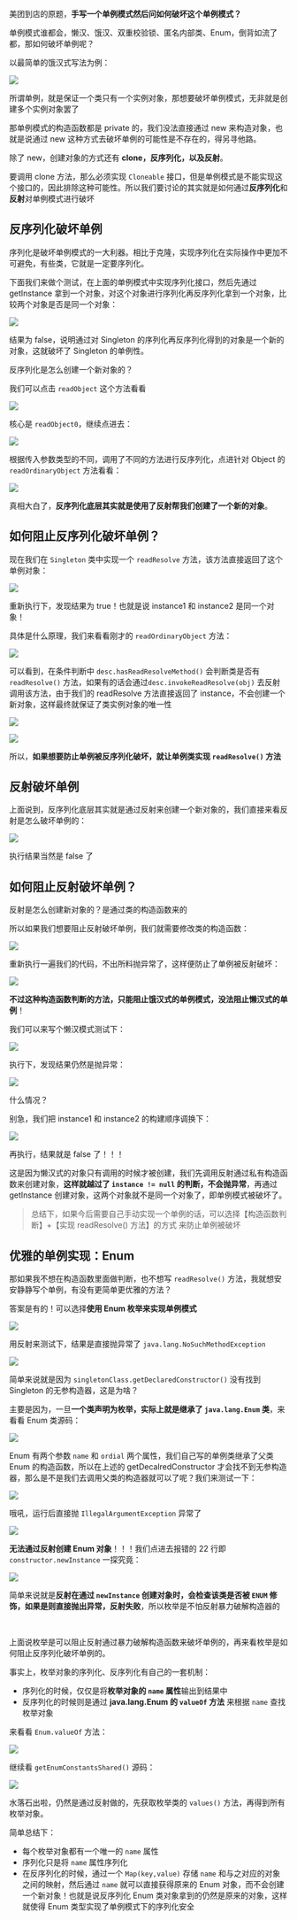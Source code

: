 美团到店的原题，**手写一个单例模式然后问如何破坏这个单例模式？**

单例模式谁都会，懒汉、饿汉、双重校验锁、匿名内部类、Enum，倒背如流了都，那如何破坏单例呢？

以最简单的饿汉式写法为例：

![](https://cs-wiki.oss-cn-shanghai.aliyuncs.com/img/image-20220928143201545.png)

所谓单例，就是保证一个类只有一个实例对象，那想要破坏单例模式，无非就是创建多个实例对象罢了

那单例模式的构造函数都是 private 的，我们没法直接通过 new 来构造对象，也就是说通过 new 这种方式去破坏单例的可能性是不存在的，得另寻他路。

除了 new，创建对象的方式还有 **clone，反序列化，以及反射**。

要调用 clone 方法，那么必须实现 `Cloneable` 接口，但是单例模式是不能实现这个接口的，因此排除这种可能性。所以我们要讨论的其实就是如何通过**反序列化**和**反射**对单例模式进行破坏

## 反序列化破坏单例

序列化是破坏单例模式的一大利器。相比于克隆，实现序列化在实际操作中更加不可避免，有些类，它就是一定要序列化。

下面我们来做个测试，在上面的单例模式中实现序列化接口，然后先通过 getInstance 拿到一个对象，对这个对象进行序列化再反序列化拿到一个对象，比较两个对象是否是同一个对象：

![](https://cs-wiki.oss-cn-shanghai.aliyuncs.com/img/image-20220928143242158.png)

结果为 false，说明通过对 Singleton 的序列化再反序列化得到的对象是一个新的对象，这就破坏了 Singleton 的单例性。

反序列化是怎么创建一个新对象的？

我们可以点击 `readObject` 这个方法看看

![](https://cs-wiki.oss-cn-shanghai.aliyuncs.com/img/image-20220928143814997.png)

核心是 `readObject0`，继续点进去：

![](https://cs-wiki.oss-cn-shanghai.aliyuncs.com/img/image-20220928144037961.png)

根据传入参数类型的不同，调用了不同的方法进行反序列化，点进针对 Object 的 `readOrdinaryObject` 方法看看：

![](https://cs-wiki.oss-cn-shanghai.aliyuncs.com/img/image-20220928144238224.png)

真相大白了，**反序列化底层其实就是使用了反射帮我们创建了一个新的对象**。

## 如何阻止反序列化破坏单例？

现在我们在 `Singleton` 类中实现一个 `readResolve` 方法，该方法直接返回了这个单例对象：

![](https://cs-wiki.oss-cn-shanghai.aliyuncs.com/img/image-20220928144720063.png)

重新执行下，发现结果为 true！也就是说 instance1 和 instance2 是同一个对象！

具体是什么原理，我们来看看刚才的 `readOrdinaryObject` 方法：

![](https://cs-wiki.oss-cn-shanghai.aliyuncs.com/img/image-20220928145224420.png)

可以看到，在条件判断中 `desc.hasReadResolveMethod()` 会判断类是否有 `readResolve()` 方法，如果有的话会通过`desc.invokeReadResolve(obj)` 去反射调用该方法，由于我们的 readResolve 方法直接返回了 instance，不会创建一个新对象，这样最终就保证了类实例对象的唯一性

![](https://cs-wiki.oss-cn-shanghai.aliyuncs.com/img/image-20220928150044199.png)

![](https://cs-wiki.oss-cn-shanghai.aliyuncs.com/img/image-20220928150102720.png)

所以，**如果想要防止单例被反序列化破坏，就让单例类实现 `readResolve()` 方法**

## 反射破坏单例

上面说到，反序列化底层其实就是通过反射来创建一个新对象的，我们直接来看反射是怎么破坏单例的：

![](https://cs-wiki.oss-cn-shanghai.aliyuncs.com/img/image-20220928215851013.png)

执行结果当然是 false 了

## 如何阻止反射破坏单例？

反射是怎么创建新对象的？是通过类的构造函数来的

所以如果我们想要阻止反射破坏单例，我们就需要修改类的构造函数：

![](https://cs-wiki.oss-cn-shanghai.aliyuncs.com/img/image-20220928220152380.png)

重新执行一遍我们的代码，不出所料抛异常了，这样便防止了单例被反射破坏：

![](https://cs-wiki.oss-cn-shanghai.aliyuncs.com/img/image-20220928220217989.png)

**不过这种构造函数判断的方法，只能阻止饿汉式的单例模式，没法阻止懒汉式的单例**！

我们可以来写个懒汉模式测试下：

![](https://cs-wiki.oss-cn-shanghai.aliyuncs.com/img/image-20220928220901791.png)

执行下，发现结果仍然是抛异常：

![](https://cs-wiki.oss-cn-shanghai.aliyuncs.com/img/image-20220928220927742.png)

什么情况？

别急，我们把 instance1 和 instance2 的构建顺序调换下：

![](https://cs-wiki.oss-cn-shanghai.aliyuncs.com/img/image-20220928221039965.png)

再执行，结果就是 false 了！！！

这是因为懒汉式的对象只有调用的时候才被创建，我们先调用反射通过私有构造函数来创建对象，**这样就越过了 `instance != null` 的判断，不会抛异常**，再通过 getInstance 创建对象，这两个对象就不是同一个对象了，即单例模式被破坏了。

> 总结下，如果今后需要自己手动实现一个单例的话，可以选择【构造函数判断】+【实现 readResolve() 方法】的方式
> 来防止单例被破坏

## 优雅的单例实现：Enum

那如果我不想在构造函数里面做判断，也不想写 `readResolve()` 方法，我就想安安静静写个单例，有没有更简单更优雅的方法？

答案是有的！可以选择**使用 Enum 枚举来实现单例模式**

![](https://cs-wiki.oss-cn-shanghai.aliyuncs.com/img/image-20220928221737150.png)

用反射来测试下，结果是直接抛异常了 `java.lang.NoSuchMethodException`

![](https://cs-wiki.oss-cn-shanghai.aliyuncs.com/img/image-20220928221759138.png)

简单来说就是因为 `singletonClass.getDeclaredConstructor()` 没有找到 Singleton 的无参构造器，这是为啥？

主要是因为，一旦**一个类声明为枚举，实际上就是继承了 `java.lang.Enum` 类**，来看看 Enum 类源码：

![](https://cs-wiki.oss-cn-shanghai.aliyuncs.com/img/image-20220928222537607.png)

Enum 有两个参数 `name` 和 `ordial` 两个属性，我们自己写的单例类继承了父类 Enum 的构造函数，所以在上述的 getDecalredConstructor 才会找不到无参构造器，那么是不是我们去调用父类的构造器就可以了呢？我们来测试一下：

![](https://cs-wiki.oss-cn-shanghai.aliyuncs.com/img/image-20220928222725267.png)

哦吼，运行后直接抛 `IllegalArgumentException` 异常了

![](https://cs-wiki.oss-cn-shanghai.aliyuncs.com/img/image-20220928222759980.png)

**无法通过反射创建 Enum 对象**！！！我们点进去报错的 22 行即 `constructor.newInstance` 一探究竟：

![](https://cs-wiki.oss-cn-shanghai.aliyuncs.com/img/image-20220928222910678.png)

简单来说就是**反射在通过 `newInstance` 创建对象时，会检查该类是否被 `ENUM` 修饰，如果是则直接抛出异常，反射失败**，所以枚举是不怕反射暴力破解构造器的

<br>

上面说枚举是可以阻止反射通过暴力破解构造函数来破坏单例的，再来看枚举是如何阻止反序列化破坏单例的。

事实上，枚举对象的序列化、反序列化有自己的一套机制：

- 序列化的时候，仅仅是将**枚举对象的 `name` 属性**输出到结果中
- 反序列化的时候则是通过 **java.lang.Enum 的 `valueOf` 方法** 来根据 `name` 查找枚举对象

来看看 `Enum.valueOf` 方法：

![](https://cs-wiki.oss-cn-shanghai.aliyuncs.com/img/image-20220928223614919.png)

继续看 `getEnumConstantsShared()` 源码：

![](https://cs-wiki.oss-cn-shanghai.aliyuncs.com/img/image-20220928223655472.png)

水落石出啦，仍然是通过反射做的，先获取枚举类的 `values()` 方法，再得到所有枚举对象。

简单总结下：

- 每个枚举对象都有一个唯一的 `name` 属性
- 序列化只是将 `name` 属性序列化
- 在反序列化的时候，通过一个 `Map(key,value)` 存储 `name` 和与之对应的对象之间的映射，然后通过 `name` 就可以直接获得原来的 Enum 对象，而不会创建一个新对象！也就是说反序列化 Enum  类对象拿到的仍然是原来的对象，这样就使得 Enum 类型实现了单例模式下的序列化安全